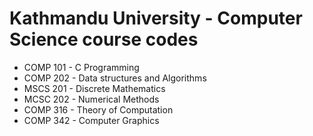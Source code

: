 # Kathmandu University - Computer Science course codes

- COMP 101 - C Programming
- COMP 202 - Data structures and Algorithms
- MSCS 201 - Discrete Mathematics
- MCSC 202 - Numerical Methods
- COMP 316 - Theory of Computation
- COMP 342 - Computer Graphics